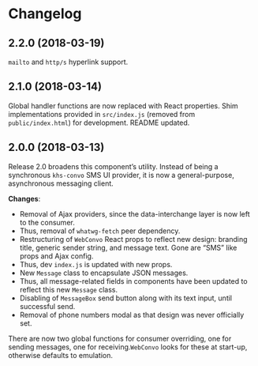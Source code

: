 # Changelog

## 2.2.0 (2018-03-19)

`mailto` and `http/s` hyperlink support.

## 2.1.0 (2018-03-14)

Global handler functions are now replaced with React properties. Shim implementations provided in `src/index.js` (removed from `public/index.html`) for development. README updated.


## 2.0.0 (2018-03-13)

Release 2.0 broadens this component’s utility. Instead of being a synchronous `khs-convo` SMS UI provider, it is now a general-purpose, asynchronous messaging client.

**Changes**:

* Removal of Ajax providers, since the data-interchange layer is now left to the consumer.
* Thus, removal of `whatwg-fetch` peer dependency.
* Restructuring of `WebConvo` React props to reflect new design: branding title, generic sender string, and message text. Gone are “SMS” like props and Ajax config.
* Thus, dev `index.js` is updated with new props.
* New `Message` class to encapsulate JSON messages.
* Thus, all message-related fields in components have been updated to reflect this new `Message` class.
* Disabling of `MessageBox` send button along with its text input, until successful send.
* Removal of phone numbers modal as that design was never officially set.

There are now two global functions for consumer overriding, one for sending messages, one for receiving.`WebConvo` looks for these at start-up, otherwise defaults to emulation.